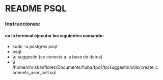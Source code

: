 # README PSQL

### Instrucciones: 
#### en la terminal ejecutar los siguientes comando: 
- sudo -u postgres psql
- psql
- \c suggestin (se conecta a la base de datos)
- \i /home/christianflorez/Documents/fiuba/tpd1/tp/suggestin/utils/create_commets_user_cell.sql


